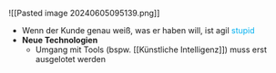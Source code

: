 ![[Pasted image 20240605095139.png]]


- Wenn der Kunde genau weiß, was er haben will, ist agil <span style="color:rgb(0, 176, 240)">stupid</span>
- **Neue Technologien**
	- Umgang mit Tools (bspw. [[Künstliche Intelligenz]]) muss erst ausgelotet werden